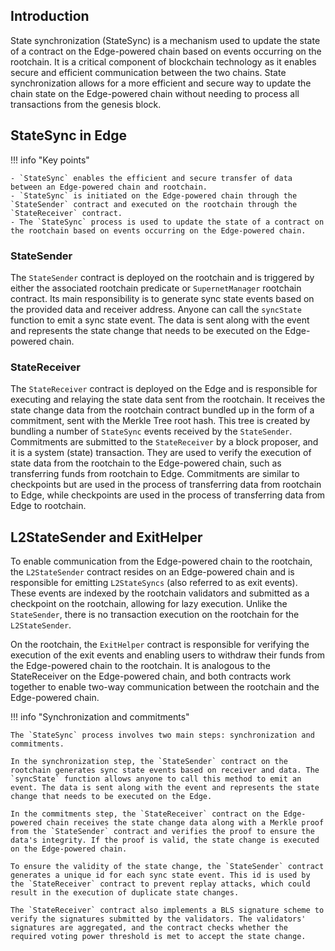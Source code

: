 ## Introduction

State synchronization (StateSync) is a mechanism used to update the state of a contract on the Edge-powered chain based on events occurring on the rootchain. It is a critical component of blockchain technology as it enables secure and efficient communication between the two chains. State synchronization allows for a more efficient and secure way to update the chain state on the Edge-powered chain without needing to process all transactions from the genesis block.

## StateSync in Edge

!!! info "Key points"

    - `StateSync` enables the efficient and secure transfer of data between an Edge-powered chain and rootchain.
    - `StateSync` is initiated on the Edge-powered chain through the `StateSender` contract and executed on the rootchain through the `StateReceiver` contract.
    - The `StateSync` process is used to update the state of a contract on the rootchain based on events occurring on the Edge-powered chain.

### StateSender

The `StateSender` contract is deployed on the rootchain and is triggered by either the associated rootchain predicate or `SupernetManager` rootchain contract. Its main responsibility is to generate sync state events based on the provided data and receiver address. Anyone can call the `syncState` function to emit a sync state event. The data is sent along with the event and represents the state change that needs to be executed on the Edge-powered chain.

### StateReceiver

The `StateReceiver` contract is deployed on the Edge and is responsible for executing and relaying the state data sent from the rootchain. It receives the state change data from the rootchain contract bundled up in the form of a commitment, sent with the Merkle Tree root hash. This tree is created by bundling a number of `StateSync` events received by the `StateSender`. Commitments are submitted to the `StateReceiver` by a block proposer, and it is a system (state) transaction. They are used to verify the execution of state data from the rootchain to the Edge-powered chain, such as transferring funds from rootchain to Edge. Commitments are similar to checkpoints but are used in the process of transferring data from rootchain to Edge, while checkpoints are used in the process of transferring data from Edge to rootchain.

## L2StateSender and ExitHelper

To enable communication from the Edge-powered chain to the rootchain, the `L2StateSender` contract resides on an Edge-powered chain and is responsible for emitting `L2StateSyncs` (also referred to as exit events). These events are indexed by the rootchain validators and submitted as a checkpoint on the rootchain, allowing for lazy execution. Unlike the `StateSender`, there is no transaction execution on the rootchain for the `L2StateSender`.

On the rootchain, the `ExitHelper` contract is responsible for verifying the execution of the exit events and enabling users to withdraw their funds from the Edge-powered chain to the rootchain. It is analogous to the StateReceiver on the Edge-powered chain, and both contracts work together to enable two-way communication between the rootchain and the Edge-powered chain.

!!! info "Synchronization and commitments"

    The `StateSync` process involves two main steps: synchronization and commitments.

    In the synchronization step, the `StateSender` contract on the rootchain generates sync state events based on receiver and data. The `syncState` function allows anyone to call this method to emit an event. The data is sent along with the event and represents the state change that needs to be executed on the Edge.

    In the commitments step, the `StateReceiver` contract on the Edge-powered chain receives the state change data along with a Merkle proof from the `StateSender` contract and verifies the proof to ensure the data's integrity. If the proof is valid, the state change is executed on the Edge-powered chain.

    To ensure the validity of the state change, the `StateSender` contract generates a unique id for each sync state event. This id is used by the `StateReceiver` contract to prevent replay attacks, which could result in the execution of duplicate state changes.

    The `StateReceiver` contract also implements a BLS signature scheme to verify the signatures submitted by the validators. The validators' signatures are aggregated, and the contract checks whether the required voting power threshold is met to accept the state change.
